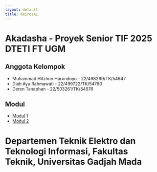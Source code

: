 ```yaml
---
layout: default
title: KairosAI
---
```


# Akadasha - Proyek Senior TIF 2025 DTETI FT UGM

## Anggota Kelompok

- Muhammad Hifzhon Harundoyo - 22/498269/TK/54647
- Diah Ayu Rahmawati - 22/499722/TK/54760
- Deren Tanaphan - 22/503261/TK/54976

## Modul

- [Modul 1](modul1.md)
- [Modul 2](modul2.md)

# Departemen Teknik Elektro dan Teknologi Informasi, Fakultas Teknik, Universitas Gadjah Mada

